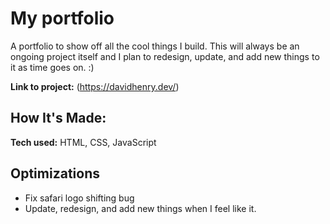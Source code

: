 # My portfolio
A portfolio to show off all the cool things I build. This will always be an ongoing project itself and I plan to redesign, update, and add new things to it as time goes on. :)

**Link to project:** (https://davidhenry.dev/)

## How It's Made:

**Tech used:** HTML, CSS, JavaScript
 
## Optimizations
- Fix safari logo shifting bug
- Update, redesign, and add new things when I feel like it.
